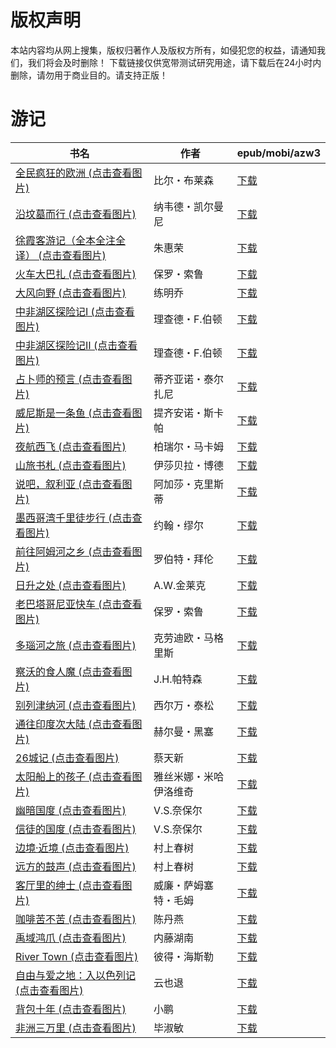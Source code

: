 # 版权声明

本站内容均从网上搜集，版权归著作人及版权方所有，如侵犯您的权益，请通知我们，我们将会及时删除！ 下载链接仅供宽带测试研究用途，请下载后在24小时内删除，请勿用于商业目的。请支持正版！

# 游记

| 书名 | 作者 | epub/mobi/azw3 |
| --- | --- | --- |
| [全民疯狂的欧洲 (点击查看图片)](https://www.dushupai.com/attachment/2024/06/09/ee99bc5db497f46f.jpg) | 比尔・布莱森 | [下载](https://url89.ctfile.com/f/31084289-1356991381-050fb3?p=8866) |
| [沿坟墓而行 (点击查看图片)](https://www.dushupai.com/attachment/2024/06/09/260a78dca759a83d.jpg) | 纳韦德・凯尔曼尼 | [下载](https://url89.ctfile.com/f/31084289-1356985387-9a67ee?p=8866) |
| [徐霞客游记（全本全注全译） (点击查看图片)](https://www.dushupai.com/attachment/2024/06/09/71fcfa0c4b34a8af.jpg) | 朱惠荣 | [下载](https://url89.ctfile.com/f/31084289-1356984961-6859f1?p=8866) |
| [火车大巴扎 (点击查看图片)](https://www.dushupai.com/attachment/2024/06/08/d7779a1608600c73.jpg) | 保罗・索鲁 | [下载](https://url89.ctfile.com/f/31084289-1357052536-571f79?p=8866) |
| [大风向野 (点击查看图片)](https://www.dushupai.com/attachment/2024/06/08/5c0f46f69c7cdca5.jpg) | 练明乔 | [下载](https://url89.ctfile.com/f/31084289-1357047823-81f4e6?p=8866) |
| [中非湖区探险记Ⅰ (点击查看图片)](https://www.dushupai.com/attachment/2024/06/08/83ceb9481f8cabe8.jpg) | 理查德・F.伯顿 | [下载](https://url89.ctfile.com/f/31084289-1357046932-06caa3?p=8866) |
| [中非湖区探险记Ⅱ (点击查看图片)](https://www.dushupai.com/attachment/2024/06/08/d9075ba08e18e2b9.jpg) | 理查德・F.伯顿 | [下载](https://url89.ctfile.com/f/31084289-1357046923-a553c3?p=8866) |
| [占卜师的预言 (点击查看图片)](https://www.dushupai.com/attachment/2024/06/08/38d0ad25b8a69946.jpg) | 蒂齐亚诺・泰尔扎尼 | [下载](https://url89.ctfile.com/f/31084289-1357045684-642c71?p=8866) |
| [威尼斯是一条鱼 (点击查看图片)](https://www.dushupai.com/attachment/2024/06/08/5bd3f3754a0ce93f.jpg) | 提齐安诺・斯卡帕 | [下载](https://url89.ctfile.com/f/31084289-1357045600-6baa7b?p=8866) |
| [夜航西飞 (点击查看图片)](https://www.dushupai.com/attachment/2024/06/08/ae9101ed6796f8e3.jpg) | 柏瑞尔・马卡姆 | [下载](https://url89.ctfile.com/f/31084289-1357045540-d565b4?p=8866) |
| [山旅书札 (点击查看图片)](https://www.dushupai.com/attachment/2024/06/08/f67c8ab5e24b24ba.jpg) | 伊莎贝拉・博德 | [下载](https://url89.ctfile.com/f/31084289-1357045321-ed6a7a?p=8866) |
| [说吧，叙利亚 (点击查看图片)](https://www.dushupai.com/attachment/2024/06/08/cf56743245d9a142.jpg) | 阿加莎・克里斯蒂 | [下载](https://url89.ctfile.com/f/31084289-1357045285-52b913?p=8866) |
| [墨西哥湾千里徒步行 (点击查看图片)](https://www.dushupai.com/attachment/2024/06/08/fa8a569303221820.jpg) | 约翰・缪尔 | [下载](https://url89.ctfile.com/f/31084289-1357045213-afc460?p=8866) |
| [前往阿姆河之乡 (点击查看图片)](https://www.dushupai.com/attachment/2024/06/08/4702bd654697a3e3.jpg) | 罗伯特・拜伦 | [下载](https://url89.ctfile.com/f/31084289-1357045165-8dec7d?p=8866) |
| [日升之处 (点击查看图片)](https://www.dushupai.com/attachment/2024/06/08/fac349cab13b908d.jpg) | A.W.金莱克 | [下载](https://url89.ctfile.com/f/31084289-1357045108-31cd4d?p=8866) |
| [老巴塔哥尼亚快车 (点击查看图片)](https://www.dushupai.com/attachment/2024/06/08/06e837f4a2c8b8ab.jpg) | 保罗・索鲁 | [下载](https://url89.ctfile.com/f/31084289-1357044976-6ef3d9?p=8866) |
| [多瑙河之旅 (点击查看图片)](https://www.dushupai.com/attachment/2024/06/08/c2bdeb437442e487.jpg) | 克劳迪欧・马格里斯 | [下载](https://url89.ctfile.com/f/31084289-1357044784-b56102?p=8866) |
| [察沃的食人魔 (点击查看图片)](https://www.dushupai.com/attachment/2024/06/08/14f9bb5179430a4c.jpg) | J.H.帕特森 | [下载](https://url89.ctfile.com/f/31084289-1357044652-ec17b3?p=8866) |
| [别列津纳河 (点击查看图片)](https://www.dushupai.com/attachment/2024/06/07/f247c24d2d372f37.jpg) | 西尔万・泰松 | [下载](https://url89.ctfile.com/f/31084289-1357044031-b9b9e2?p=8866) |
| [通往印度次大陆 (点击查看图片)](https://www.dushupai.com/attachment/2024/06/07/db99aad1fe4a4cef.jpg) | 赫尔曼・黑塞 | [下载](https://url89.ctfile.com/f/31084289-1357041697-4eb06c?p=8866) |
| [26城记 (点击查看图片)](https://www.dushupai.com/attachment/2024/06/07/9e0bfe4f2ba3c1a8.jpg) | 蔡天新 | [下载](https://url89.ctfile.com/f/31084289-1357041553-844f75?p=8866) |
| [太阳船上的孩子 (点击查看图片)](https://www.dushupai.com/attachment/2024/06/07/f7d0079f2d482f87.jpg) | 雅丝米娜・米哈伊洛维奇 | [下载](https://url89.ctfile.com/f/31084289-1357038979-5304e6?p=8866) |
| [幽暗国度 (点击查看图片)](https://www.dushupai.com/attachment/2024/06/07/ebdb709d04fa03f7.jpg) | V.S.奈保尔 | [下载](https://url89.ctfile.com/f/31084289-1357038568-842851?p=8866) |
| [信徒的国度 (点击查看图片)](https://www.dushupai.com/attachment/2024/06/07/2259a094ac7c1eba.jpg) | V.S.奈保尔 | [下载](https://url89.ctfile.com/f/31084289-1357037947-743492?p=8866) |
| [边境·近境 (点击查看图片)](https://www.dushupai.com/attachment/2024/06/06/3fc04aad7a0f0620.jpg) | 村上春树 | [下载](https://url89.ctfile.com/f/31084289-1357033975-46e832?p=8866) |
| [远方的鼓声 (点击查看图片)](https://www.dushupai.com/attachment/2024/06/06/c9ef728c85ddd302.jpg) | 村上春树 | [下载](https://url89.ctfile.com/f/31084289-1357033570-2a737f?p=8866) |
| [客厅里的绅士 (点击查看图片)](https://www.dushupai.com/attachment/2024/06/05/3ca4d9c466295faa.jpg) | 威廉・萨姆塞特・毛姆 | [下载](https://url89.ctfile.com/f/31084289-1357026385-b08e93?p=8866) |
| [咖啡苦不苦 (点击查看图片)](https://www.dushupai.com/attachment/2024/06/04/0b1a679d307c9847.jpg) | 陈丹燕 | [下载](https://url89.ctfile.com/f/31084289-1357024429-89045d?p=8866) |
| [禹域鸿爪 (点击查看图片)](https://www.dushupai.com/attachment/2024/06/04/4340d9dfa726c4f4.jpg) | 内藤湖南 | [下载](https://url89.ctfile.com/f/31084289-1357021618-f78c8b?p=8866) |
| [River Town (点击查看图片)](https://www.dushupai.com/attachment/2024/06/04/73db96608e038fda.jpg) | 彼得・海斯勒 | [下载](https://url89.ctfile.com/f/31084289-1357021492-f2f9e2?p=8866) |
| [自由与爱之地：入以色列记 (点击查看图片)](https://www.dushupai.com/attachment/2024/06/02/dd0dc76215cf79ae.jpg) | 云也退 | [下载](https://url89.ctfile.com/f/31084289-1357014499-251f20?p=8866) |
| [背包十年 (点击查看图片)](https://www.dushupai.com/attachment/2024/06/01/cfa0d2f4a798d0ac.jpg) | 小鹏 | [下载](https://url89.ctfile.com/f/31084289-1357008046-5998df?p=8866) |
| [非洲三万里 (点击查看图片)](https://www.dushupai.com/attachment/2024/06/01/14a90a989b72abcc.jpg) | 毕淑敏 | [下载](https://url89.ctfile.com/f/31084289-1357006354-c9d153?p=8866) |
